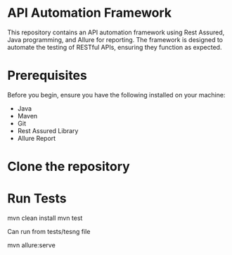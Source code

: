 # API Automation Framework

This repository contains an API automation framework using Rest Assured, Java programming, and Allure for reporting. The framework is designed to automate the testing of RESTful APIs, ensuring they function as expected.

# Prerequisites

Before you begin, ensure you have the following installed on your machine:

- Java 
- Maven 
- Git
- Rest Assured Library
- Allure Report

# Clone the repository

# Run Tests

mvn clean install
mvn test

Can run from tests/tesng file

mvn allure:serve
